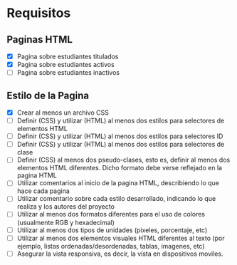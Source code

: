 # Requisitos

## Paginas HTML

- [x] Pagina sobre estudiantes titulados
- [x] Pagina sobre estudiantes activos
- [ ] Pagina sobre estudiantes inactivos

## Estilo de la Pagina

- [x] Crear al menos un archivo CSS
- [ ] Definir (CSS) y utilizar (HTML) al menos dos estilos para selectores
      de elementos HTML
- [ ] Definir (CSS) y utilizar (HTML) al menos dos estilos para selectores ID
- [ ] Definir (CSS) y utilizar (HTML) al menos dos estilos para selectores de clase
- [ ] Definir (CSS) al menos dos pseudo-clases, esto es, definir al menos dos
      elementos HTML diferentes. Dicho formato debe verse reflejado en la
      pagina HTML
- [ ] Utilizar comentarios al inicio de la pagina HTML, describiendo lo que
      hace cada pagina
- [ ] Utilizar comentario sobre cada estilo desarrollado, indicando lo que realiza
      y los autores del proyecto
- [ ] Utilizar al menos dos formatos diferentes para el uso de colores (usualmente
      RGB y hexadecimal)
- [ ] Utilizar al menos dos tipos de unidades (pixeles, porcentaje, etc)
- [ ] Utilizar al menos dos elementos visuales HTML diferentes al texto (por ejemplo,
      listas ordenadas/desordenadas, tablas, imagenes, etc)
- [ ] Asegurar la vista responsiva, es decir, la vista en dispositivos moviles.
